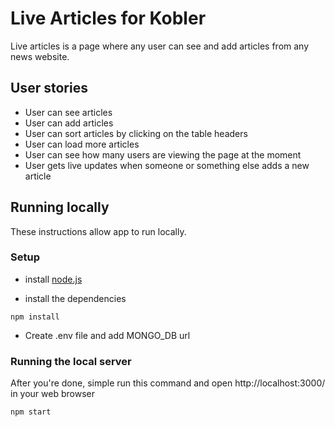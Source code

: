 # Live Articles for Kobler

Live articles is a page where any user can see and add articles from any news website.

## User stories

- User can see articles
- User can add articles
- User can sort articles by clicking on the table headers
- User can load more articles
- User can see how many users are viewing the page at the moment
- User gets live updates when someone or something else adds a new article

## Running locally

These instructions allow app to run locally.

### Setup

* install [node.js](https://nodejs.org/en/)

* install the dependencies
```
npm install
```
* Create .env file and add MONGO_DB url

### Running the local server

After you're done, simple run this command and open http://localhost:3000/ in your web browser
```
npm start
```